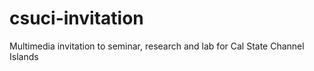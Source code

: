 # csuci-invitation
Multimedia invitation to seminar, research and lab  for Cal State Channel Islands
